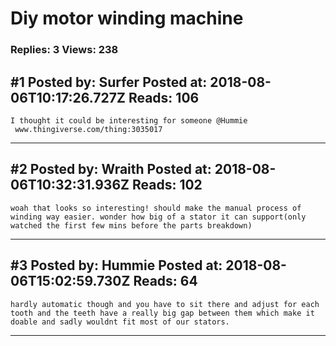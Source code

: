 # Diy motor winding machine

### Replies: 3 Views: 238

## \#1 Posted by: Surfer Posted at: 2018-08-06T10:17:26.727Z Reads: 106

```
I thought it could be interesting for someone @Hummie
 www.thingiverse.com/thing:3035017
```

---
## \#2 Posted by: Wraith Posted at: 2018-08-06T10:32:31.936Z Reads: 102

```
woah that looks so interesting! should make the manual process of winding way easier. wonder how big of a stator it can support(only watched the first few mins before the parts breakdown)
```

---
## \#3 Posted by: Hummie Posted at: 2018-08-06T15:02:59.730Z Reads: 64

```
hardly automatic though and you have to sit there and adjust for each tooth and the teeth have a really big gap between them which make it doable and sadly wouldnt fit most of our stators.
```

---
